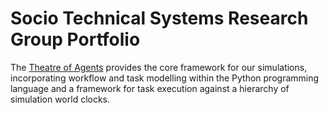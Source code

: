 # Socio Technical Systems Research Group Portfolio

The [Theatre of Agents]() provides the core framework for our simulations, incorporating workflow and task modelling within the Python programming language and a framework for task execution against a hierarchy of simulation world clocks.
